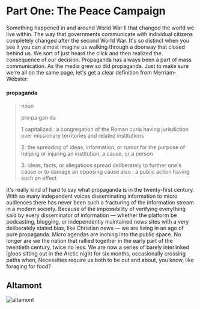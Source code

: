 Part One: The Peace Campaign
===================================


Something happened in and around World War II that changed the world we live within.
The way that governments communicate with individual citizens completely changed after the second World War.
It's so distinct when you see it you can almost imagine us walking through a doorway that closed behind us.
We sort of just heard the click and then realized the consequence of our decision.
Propaganda has always been a part of mass communication.
As the media grew so did propaganda.
Just to make sure we're all on the same page,
let's get a clear definition from Merriam-Webster:

#### propaganda 

>noun
>
>
>pro·​pa·​gan·​da
>
>
>1 capitalized : a congregation of the Roman curia having jurisdiction over missionary territories and related institutions
>
>2: the spreading of ideas, information, or rumor for the purpose of helping or injuring an institution, a cause, or a person
>
>3: ideas, facts, or allegations spread deliberately to further one's cause or to damage an opposing cause also : a public action having such an effect


It's really kind of hard to say what propaganda is in the twenty-first century.
With so many independent voices disseminating information to micro audiences there has never been such a fracturing of the information stream in a modern society.
Because of the impossibility of verifying everything said by every disseminator of information
&mdash;
whether the platform be podcasting,
blogging,
or independently maintained news sites with a very deliberately stated bias,
like Christian news
&mdash;
we are living in an age of pure propaganda.
Micro agendas are inching into the public space.
No longer are we the nation that rallied together in the early part of the twentieth century,
twice no less.
We are now a series of barely interlinked igloos sitting out in the Arctic night for six months,
occasionally crossing paths when,
Necessities require us both to be out and about,
you know,
like foraging for food?





Altamont
---------------





![altamont](https://media.newyorker.com/photos/5c94002e2f0a2c2d279ce0aa/master/w_1600%2Cc_limit/altamont00.jpg)
